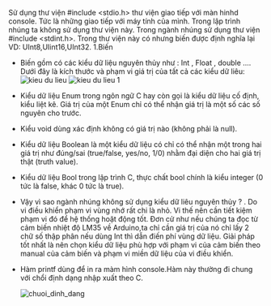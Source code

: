Sử dụng thư viện #include <stdio.h>  thư viện giao tiếp với màn hinhd console. Tức là những giao tiếp với máy tính của mình. Trong lập trình nhúng ta không sử dụng thư viện này.
Trong ngành nhúng sử dụng thư viện #include <stdint.h>. Trong thư viện này có nhưng biến được định nghĩa lại VD: UInt8,UIint16,UInt32.
1.Biến
  + Biến gồm có các kiểu dữ liệu nguyên thủy như : Int , Float , double ....
    Dưới đây là kích thước và phạm vi giá trị của tất cả các kiểu dữ liêu:
    ![kieu du lieu](https://github.com/LuanAmelIT/Hala_learnC/assets/150274175/2c638789-0cbe-46b8-b804-03991152c42c)
    ![kieu du lieu 1](https://github.com/LuanAmelIT/Hala_learnC/assets/150274175/0812c7fa-c189-4685-97f3-659ebdba4968)
    
  + Kiểu dữ liệu Enum trong ngôn ngữ C hay còn gọi là kiểu dữ liệu cố định, kiểu liệt kê. Giá trị của một Enum chỉ có thể nhận giá trị là một số các số nguyên cho trước.
  +  Kiểu void dùng xác định không có giá trị nào (không phải là null).
  +  Kiểu dữ liệu Boolean là một kiểu dữ liệu có chỉ có thể nhận một trong hai giá trị như đúng/sai (true/false, yes/no, 1/0) nhằm đại diện cho hai giá trị thật (truth value).
  +  Kiểu dữ liệu Bool trong lập trình C, thực chất bool chính là kiểu integer (0 tức là false, khác 0 tức là true).

+ Vậy vì sao ngành nhúng không sử dụng kiểu dữ liêu nguyên thủy ? . Do vi điều khiển phạm vi vùng nhớ rất chi là nhỏ. Vi thế nên cần tiết kiệm phạm vi đó để hệ thống hoặt động tốt.
  Đơn cử như nếu chúng ta đọc từ cảm biến nhiệt độ LM35 về Arduino,ta chỉ cần giá trị của nó chỉ lấy 2 chữ số thập phân nếu dùng Int thì dẫn điến phí vùng dữ liệu. Giải pháp tốt nhất
  là nên chọn kiểu dữ liệu phù hợp với phạm vi của cảm biến theo manual của cảm biến và phạm vi miền dữ liệu của vi điều khiển.

+ Hàm printf dùng để in ra màm hình console.Hàm này thường đi chung với chổi định dạng nhập xuất theo C.
 
  ![chuoi_dinh_dang](https://github.com/LuanAmelIT/Hala_learnC/assets/150274175/630d869b-580e-4a48-82b1-30dd1de26ed5)
    
